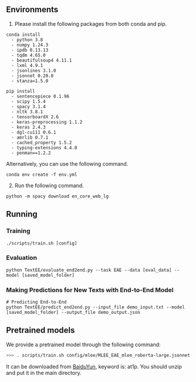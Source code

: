 


## Environments

1. Please install the following packages from both conda and pip.

```
conda install
  - python 3.8
  - numpy 1.24.3
  - ipdb 0.13.13
  - tqdm 4.65.0
  - beautifulsoup4 4.11.1
  - lxml 4.9.1
  - jsonlines 3.1.0
  - jsonnet 0.20.0
  - stanza=1.5.0
```
```
pip install
  - sentencepiece 0.1.96
  - scipy 1.5.4
  - spacy 3.1.4
  - nltk 3.8.1
  - tensorboardX 2.6
  - keras-preprocessing 1.1.2
  - keras 2.4.3
  - dgl-cu111 0.6.1
  - amrlib 0.7.1
  - cached_property 1.5.2
  - typing-extensions 4.4.0
  - penman==1.2.2
```
   
  Alternatively, you can use the following command.
```
conda env create -f env.yml
```

2. Run the following command.
```
python -m spacy download en_core_web_lg
```

## Running

### Training
```
./scripts/train.sh [config]
```
### Evaluation

```
python TextEE/evaluate_end2end.py --task EAE --data [eval_data] --model [saved_model_folder]
```

### Making Predictions for New Texts with End-to-End Model

```
# Predicting End-to-End
python TextEE/predict_end2end.py --input_file demo_input.txt --model [saved_model_folder] --output_file demo_output.json
```

## Pretrained models

We provide a pretrained model through the following command:
```bash
>>> . scripts/train.sh config/mlee/MLEE_EAE_mlee_roberta-large.jsonnet
```
It can be downloaded from  [BaiduYun](https://pan.baidu.com/s/1dXxegCHo4b0auKOdVmnDbg?pwd=at1p),  keyword is: at1p. You should unzip and put it in the main directory.



